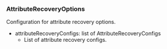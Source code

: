 ### AttributeRecoveryOptions
Configuration for attribute recovery options.

- attributeRecoveryConfigs: list of AttributeRecoveryConfigs
  - List of attribute recovery configs.
